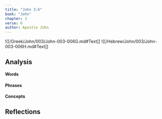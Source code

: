 ```yaml
---
title: "John 3:6"
book: "John"
chapter: 3
verse: 6
author: Apostle John
---
```

![[/Greek/John/003/John-003-006G.md#Text]]
![[/Hebrew/John/003/John-003-006H.md#Text]]

## Analysis

#### Words

#### Phrases

#### Concepts

## Reflections

